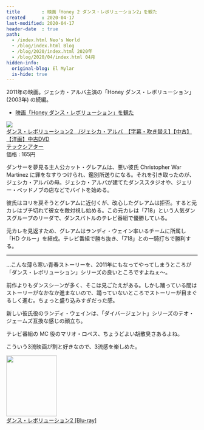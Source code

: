```yaml
---
title        : 映画「Honey 2 ダンス・レボリューション2」を観た
created      : 2020-04-17
last-modified: 2020-04-17
header-date  : true
path:
  - /index.html Neo's World
  - /blog/index.html Blog
  - /blog/2020/index.html 2020年
  - /blog/2020/04/index.html 04月
hidden-info:
  original-blog: El Mylar
  is-hide: true
---
```


2011年の映画。ジェシカ・アルバ主演の「Honey ダンス・レボリューション」(2003年) の続編。

- [映画「Honey ダンス・レボリューション」を観た](/blog/2020/03/08-02.html)

<div class="ad-rakuten">
  <div class="ad-rakuten-image">
    <a href="https://hb.afl.rakuten.co.jp/hgc/g00rg1n2.waxycebd.g00rg1n2.waxyd2c0/?pc=https%3A%2F%2Fitem.rakuten.co.jp%2Fauc-tecc%2F10008814%2F&amp;m=http%3A%2F%2Fm.rakuten.co.jp%2Fauc-tecc%2Fi%2F10008814%2F">
      <img src="https://thumbnail.image.rakuten.co.jp/@0_mall/auc-tecc/cabinet/youga/you_action/03487271/img61338216.jpg?_ex=128x128">
    </a>
  </div>
  <div class="ad-rakuten-info">
    <div class="ad-rakuten-title">
      <a href="https://hb.afl.rakuten.co.jp/hgc/g00rg1n2.waxycebd.g00rg1n2.waxyd2c0/?pc=https%3A%2F%2Fitem.rakuten.co.jp%2Fauc-tecc%2F10008814%2F&amp;m=http%3A%2F%2Fm.rakuten.co.jp%2Fauc-tecc%2Fi%2F10008814%2F">ダンス・レボリューション2　/ジェシカ・アルバ　【字幕・吹き替え】【中古】【洋画】中古DVD</a>
    </div>
    <div class="ad-rakuten-shop">
      <a href="https://hb.afl.rakuten.co.jp/hgc/g00rg1n2.waxycebd.g00rg1n2.waxyd2c0/?pc=https%3A%2F%2Fwww.rakuten.co.jp%2Fauc-tecc%2F&amp;m=http%3A%2F%2Fm.rakuten.co.jp%2Fauc-tecc%2F">テックシアター</a>
    </div>
    <div class="ad-rakuten-price">価格 : 165円</div>
  </div>
</div>

ダンサーを夢見る主人公カット・グレアムは、悪い彼氏 Christopher War Martinez に罪をなすりつけられ、鑑別所送りになる。それを引き取ったのが、ジェシカ・アルバの母。ジェシカ・アルバが建てたダンススタジオや、ジェリー・ベッドノブの店などでバイトを始める。

彼氏はヨリを戻そうとグレアムに近付くが、改心したグレアムは拒否。すると元カレはブチ切れて彼女を敵対視し始める。この元カレは「718」という人気ダンスグループのリーダで、ダンスバトルのテレビ番組で優勝している。

元カレを見返すため、グレアムはランディ・ウェイン率いるチームに所属し「HD クルー」を結成。テレビ番組で勝ち抜き、「718」との一騎打ちで勝利する。

---

…こんな薄ら寒い青春ストーリーを、2011年にもなってやってしまうところが「ダンス・レボリューション」シリーズの良いところですよねぇ〜。

前作よりもダンスシーンが多く、そこは見ごたえがある。しかし踊っている間はストーリーがなかなか進まないので、踊っていないところでストーリーが目まぐるしく進む。ちょっと盛り込みすぎだった感。

新しい彼氏役のランディ・ウェインは、「ダイバージェント」シリーズのテオ・ジェームズ互換な感じの顔立ち。

テレビ番組の MC 役のマリオ・ロペス、ちょうどよい胡散臭さあるよね。

こういう3流映画が割と好きなので、3流感を楽しめた。

<div class="ad-amazon">
  <div class="ad-amazon-image">
    <a href="https://www.amazon.co.jp/dp/B006QJT57I?tag=neos21-22&amp;linkCode=osi&amp;th=1&amp;psc=1">
      <img src="https://m.media-amazon.com/images/I/51wCGHTTleL._SL160_.jpg" width="133" height="160">
    </a>
  </div>
  <div class="ad-amazon-info">
    <div class="ad-amazon-title">
      <a href="https://www.amazon.co.jp/dp/B006QJT57I?tag=neos21-22&amp;linkCode=osi&amp;th=1&amp;psc=1">ダンス・レボリューション2 [Blu-ray]</a>
    </div>
  </div>
</div>
